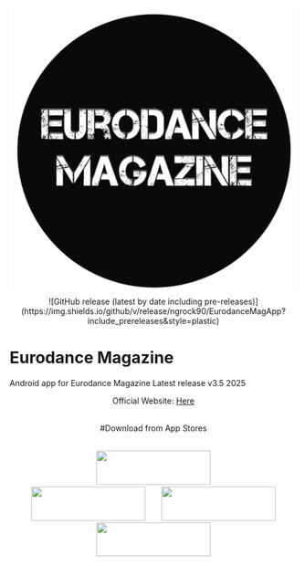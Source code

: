 <p align="center">
<img src="https://raw.githubusercontent.com/ngrock90/Eurodance-Mag/main/5190386000024213752.20210901102147.85971127920021033424010683476948.png" />
  <br>![GitHub release (latest by date including pre-releases)](https://img.shields.io/github/v/release/ngrock90/EurodanceMagApp?include_prereleases&style=plastic)

  
# Eurodance Magazine
Android app for Eurodance Magazine
Latest release v3.5 2025
<center>
Official Website: <a href="http://bit.ly/eurodancemagazine
">Here</a><br><br>

#Download from App Stores
<br><br>

<a href="https://play.google.com/store/apps/details?id=com.codlab.eurodancemag"  title="App" imageanchor="1" style="margin-left: 1em; margin-right: 1em;"><img border="0" data-original-height="828" data-original-width="829" height="60" src="https://cdn.onlineradiobox.com/img/google-play-badge2_en.png" width="200" /></a><br /><a href="http://apps.samsung.com/appquery/appDetail.as?appId=com.codlab.eurodancemag"  title="App" imageanchor="1" style="margin-left: 1em; margin-right: 1em;"><img border="0" data-original-height="828" data-original-width="829" height="60" src="https://1.bp.blogspot.com/-oz5a1xHWGQs/YP7TfII5TLI/AAAAAAAABFk/YNEtuwzY8MAV6w2P_lSmyMHwkxZDJv3IACLcBGAsYHQ/s16000/galaxy_apps_badge_black.png" width="200"/></a><a href="https://appgallery.huawei.com/#/app/C105644993"  title="App" imageanchor="1" style="margin-left: 1em; margin-right: 1em;"><img border="0" data-original-height="" data-original-width="" height="60" src="https://1.bp.blogspot.com/-F8S1qzOSKgg/YP7LVDbVL_I/AAAAAAAABFY/xVSLUQOyH5cwoWKzX588376QnAKQl-txwCPcBGAYYCw/s16000/appgallery.png" width="200" /></a><a href="https://global.app.mi.com/details?lo=ES&la=en_US&id=com.codlab.eurodancemag" style="margin-left: 1em; margin-right: 1em;"><img border="0" data-original-height="170" data-original-width="570" height="59" src="https://blogger.googleusercontent.com/img/b/R29vZ2xl/AVvXsEgFleiQUGBccFagEgCqqnkWIeIFFjvzHlfoMbhC4pyCAl6lF0Ii9G-0tmznGkov3hnRQdu8rUDOpFrM0AGHMYGmXMtij8xlH7I4MRkIbnEipvGaxOWXcegJdEEbWzKXBtGCS8TH0PZxHHAdV7vXp2mieNzlW86fhaAmkE76qYEOigGdl9cxEhRxOkfJRTIY/s570/Getapps1black.png" width="200" /></a><br />
